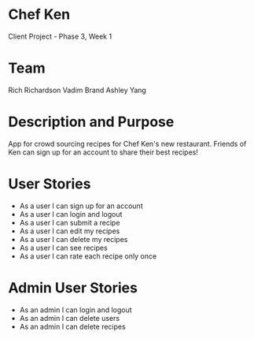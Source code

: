 # Chef Ken
Client Project - Phase 3, Week 1

# Team
Rich Richardson
Vadim Brand
Ashley Yang

# Description and Purpose
App for crowd sourcing recipes for Chef Ken's new restaurant. Friends of Ken can sign up for an account to share their best recipes!

# User Stories
* As a user I can sign up for an account
* As a user I can login and logout
* As a user I can submit a recipe
* As a user I can edit my recipes
* As a user I can delete my recipes
* As a user I can see recipes
* As a user I can rate each recipe only once

# Admin User Stories
* As an admin I can login and logout
* As an admin I can delete users
* As an admin I can delete recipes

